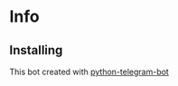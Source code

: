 # Info

## Installing

This bot created with [python-telegram-bot](https://github.com/python-telegram-bot/python-telegram-bot)
